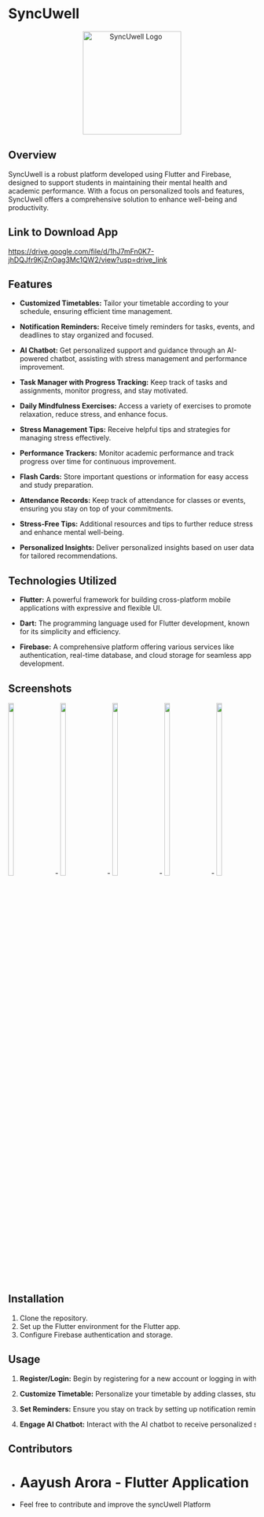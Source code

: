 # SyncUwell

<p align="center">
 <a href="https://freeimage.host/i/JNqHBOF"><img src="https://iili.io/JNqHBOF.md.png" alt="SyncUwell Logo" width="200" height="210"></a>
</p>

## Overview
SyncUwell is a robust platform developed using Flutter and Firebase, designed to support students in maintaining their mental health and academic performance. With a focus on personalized tools and features, SyncUwell offers a comprehensive solution to enhance well-being and productivity.

## Link to Download App
https://drive.google.com/file/d/1hJ7mFn0K7-jhDQJfr9KjZnOag3Mc1QW2/view?usp=drive_link

## Features

- **Customized Timetables:** Tailor your timetable according to your schedule, ensuring efficient time management.

- **Notification Reminders:** Receive timely reminders for tasks, events, and deadlines to stay organized and focused.

- **AI Chatbot:** Get personalized support and guidance through an AI-powered chatbot, assisting with stress management and performance improvement.

- **Task Manager with Progress Tracking:** Keep track of tasks and assignments, monitor progress, and stay motivated.

- **Daily Mindfulness Exercises:** Access a variety of exercises to promote relaxation, reduce stress, and enhance focus.

- **Stress Management Tips:** Receive helpful tips and strategies for managing stress effectively.

- **Performance Trackers:** Monitor academic performance and track progress over time for continuous improvement.

- **Flash Cards:** Store important questions or information for easy access and study preparation.

- **Attendance Records:** Keep track of attendance for classes or events, ensuring you stay on top of your commitments.

- **Stress-Free Tips:** Additional resources and tips to further reduce stress and enhance mental well-being.

- **Personalized Insights:** Deliver personalized insights based on user data for tailored recommendations.

## Technologies Utilized

- **Flutter:** A powerful framework for building cross-platform mobile applications with expressive and flexible UI.

- **Dart:** The programming language used for Flutter development, known for its simplicity and efficiency.

- **Firebase:** A comprehensive platform offering various services like authentication, real-time database, and cloud storage for seamless app development.



## Screenshots 

<div style="white-space: nowrap; overflow-x: auto; overflow-y: hidden; width: 100%; display: inline-block;">
   <img src="https://iili.io/JNqdiiJ.md.jpg" alt="Screenshot 1" style="width: 15%; height: 30%; margin-right: 20px; display: inline-block;">-
    <img src="https://iili.io/JNq2qRS.md.jpg" alt="Screenshot 2" style="width: 15%; height: 30%; margin-right: 20px; display: inline-block;">-
    <img src="https://iili.io/JNq3n7p.md.jpg" alt="Screenshot 3" style="width: 15%; height: 30%; margin-right: 20px; display: inline-block;">-
   <img src="https://iili.io/JNq3RBs.md.jpg" alt="Screenshot 4" style="width: 15%; height: 30%; margin-right: 20px; display: inline-block;">-
  <img src="https://iili.io/JNq3cYl.md.jpg" alt="Screenshot 5" style="width: 15%; height: 30%;margin-right: 20px; display: inline-block;">-
    <img src="https://iili.io/JNq3w3x.md.jpg" alt="Screenshot 6" style="width: 15%; height: 30%; margin-right: 20px; display: inline-block;">-
     <img src="https://iili.io/JNq38j1.md.jpg" alt="Screenshot 7" style="width: 15%; height: 30%; margin-right: 20px; display: inline-block;">-
     <img src="https://iili.io/JNqFI8Q.md.jpg" alt="Screenshot 8" style="width: 15%; height: 30%; margin-right: 20px; display: inline-block;">-
    <img src="https://iili.io/JNqFjoX.md.jpg" alt="Screenshot 9" style="width: 15%; height: 30%; margin-right: 20px; display: inline-block;">-
       <img src="https://iili.io/JNqFUR2.md.jpg" alt="Screenshot 10" style="width: 15%; height: 30%; margin-right: 20px; display: inline-block;">-
     <img src="https://iili.io/JNqFLKb.md.jpg" alt="Screenshot 11" style="width: 15%; height: 30%; margin-right: 20px; display: inline-block;">-
  <img src="https://iili.io/JNqKCbI.md.jpg" alt="Screenshot 12" style="width: 15%; height: 30%; margin-right: 20px; display: inline-block;">-
   <img src="https://iili.io/JNqKzsn.md.jpg" alt="Screenshot 13" style="width: 15%; height: 30%; margin-right: 20px; display: inline-block;">-
   <img src="https://iili.io/JNqKQLX.md.jpg" alt="Screenshot 14" style="width: 15%; height: 30%; margin-right: 20px; display: inline-block;">-
   <img src="https://iili.io/JNqKp2f.md.jpg" alt="Screenshot 15" style="width: 15%; height: 30%; margin-right: 20px; display: inline-block;">

 
## Installation

1. Clone the repository.
2. Set up the Flutter environment for the Flutter app.
3. Configure Firebase authentication and storage.

## Usage

1. **Register/Login:** Begin by registering for a new account or logging in with existing credentials to access SyncUwell's features.

2. **Customize Timetable:** Personalize your timetable by adding classes, study sessions, and other commitments to better manage your time.

3. **Set Reminders:** Ensure you stay on track by setting up notification reminders for important tasks, assignments, and events.

4. **Engage AI Chatbot:** Interact with the AI chatbot to receive personalized support, guidance on stress management, productivity tips, and answers to your questions.


## Contributors

- # Aayush Arora - Flutter Application
- Feel free to contribute and improve the syncUwell Platform


